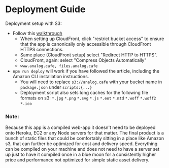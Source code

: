 # Deployment Guide

Deployment setup with S3:
- Follow this [walkthrough](https://medium.com/@omgwtfmarc/deploying-create-react-app-to-s3-or-cloudfront-48dae4ce0af)
  - When setting up CloudFront, click "restrict bucket access" to ensure that the app is canonically only accessible through CloudFront HTTPS connections.
  - Same place (CloudFront setup) select "Redirect HTTP to HTTPS".
  - CloudFront, again: select "Compress Objects Automatically"
  - `www.analog.cafe, files.analog.cafe`
- `npm run deploy` will work if you have followed the article, including the Amazon CLI installation instructions.
  - You will need to replace `s3://analog.cafe` with your bucket name in `package.json` under `scripts:{...}`
  - Deployment script also sets long caches for the following file formats on s3: `*.jpg` `*.png` `*.svg` `*.js` `*.eot` `*.mtd` `*.woff` `*.woff2` `*.ico`

### Note:
Because this app is a compiled web-app it doesn't need to be deployed onto Heroku, EC2 or any Node servers for that matter. The final product is a bunch of static files that could be comfortably sitting in a place like Amazon s3, that can further be optimized for cost and delivery speed. Everything can be compiled on your machine and does not need to have a server set up just to have it compiled once in a blue moon for a consistently higher price and performance not optimized for simple static asset delivery.
